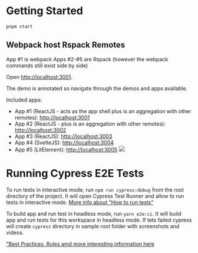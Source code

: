 # Getting Started

```sh
pnpm start
```

## Webpack host Rspack Remotes

App #1 is webpack
Apps #2-#5 are Rspack (however the webpack commands still exist side by side)

Open [http://localhost:3001](http://localhost:3001).

The demo is annotated so navigate through the demos and apps available.

Included apps:

- App #1 (ReactJS - acts as the app shell plus is an aggregation with other remotes): [http://localhost:3001](http://localhost:3001)
- App #2 (ReactJS - plus is an aggregation with other remotes): [http://localhost:3002](http://localhost:3002)
- App #3 (ReactJS): [http://localhost:3003](http://localhost:3003)
- App #4 (SvelteJS): [http://localhost:3004](http://localhost:3004)
- App #5 (LitElement): [http://localhost:3005](http://localhost:3005)
  <img src="https://ssl.google-analytics.com/collect?v=1&t=event&ec=email&ea=open&t=event&tid=UA-120967034-1&z=1589682154&cid=ae045149-9d17-0367-bbb0-11c41d92b411&dt=ModuleFederationExamples&dp=/email/rspack-webpack-interop">

# Running Cypress E2E Tests

To run tests in interactive mode, run `npm run cypress:debug` from the root directory of the project. It will open Cypress Test Runner and allow to run tests in interactive mode. [More info about "How to run tests"](../../cypress-e2e/README.md#how-to-run-tests)

To build app and run test in headless mode, run `yarn e2e:ci`. It will build app and run tests for this workspace in headless mode. If tets failed cypress will create `cypress` directory in sample root folder with screenshots and videos.

["Best Practices, Rules amd more interesting information here](../../cypress-e2e/README.md)
